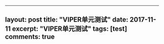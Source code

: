 
---
layout: post
title: "VIPER单元测试"
date: 2017-11-11
excerpt: "VIPER单元测试"
tags: [test]
comments: true
---

